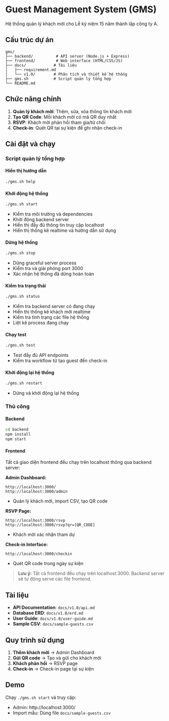 # Guest Management System (GMS)

Hệ thống quản lý khách mời cho Lễ kỷ niệm 15 năm thành lập công ty A.

## Cấu trúc dự án

```
gms/
├── backend/          # API server (Node.js + Express)
├── frontend/         # Web interface (HTML/CSS/JS)
├── docs/            # Tài liệu
│   ├── requirement.md
│   └── v1.0/        # Phân tích và thiết kế hệ thống
├── gms.sh           # Script quản lý tổng hợp
└── README.md
```

## Chức năng chính

1. **Quản lý khách mời**: Thêm, sửa, xóa thông tin khách mời
2. **Tạo QR Code**: Mỗi khách mời có mã QR duy nhất
3. **RSVP**: Khách mời phản hồi tham gia/từ chối
4. **Check-in**: Quét QR tại sự kiện để ghi nhận check-in

## Cài đặt và chạy

### Script quản lý tổng hợp

#### Hiển thị hướng dẫn
```bash
./gms.sh help
```

#### Khởi động hệ thống
```bash
./gms.sh start
```
- Kiểm tra môi trường và dependencies
- Khởi động backend server
- Hiển thị đầy đủ thông tin truy cập localhost
- Hiển thị thống kê realtime và hướng dẫn sử dụng

#### Dừng hệ thống  
```bash
./gms.sh stop
```
- Dừng graceful server process
- Kiểm tra và giải phóng port 3000
- Xác nhận hệ thống đã dừng hoàn toàn

#### Kiểm tra trạng thái
```bash
./gms.sh status
```
- Kiểm tra backend server có đang chạy
- Hiển thị thống kê khách mời realtime
- Kiểm tra tình trạng các file hệ thống
- Liệt kê process đang chạy

#### Chạy test
```bash
./gms.sh test
```
- Test đầy đủ API endpoints
- Kiểm tra workflow từ tạo guest đến check-in

#### Khởi động lại hệ thống
```bash
./gms.sh restart
```
- Dừng và khởi động lại hệ thống

### Thủ công

#### Backend
```bash
cd backend
npm install
npm start
```

#### Frontend
Tất cả giao diện frontend đều chạy trên localhost thông qua backend server:

**Admin Dashboard:**
```
http://localhost:3000/
http://localhost:3000/admin
```
- Quản lý khách mời, import CSV, tạo QR code

**RSVP Page:**
```
http://localhost:3000/rsvp
http://localhost:3000/rsvp?qr=[QR_CODE]
```
- Khách mời xác nhận tham dự

**Check-in Interface:**
```
http://localhost:3000/checkin
```
- Quét QR code trong ngày sự kiện

> **Lưu ý:** Tất cả frontend đều chạy trên localhost:3000. Backend server sẽ tự động serve các file frontend.

## Tài liệu

- **API Documentation**: `docs/v1.0/api.md`
- **Database ERD**: `docs/v1.0/erd.md` 
- **User Guide**: `docs/v1.0/user-guide.md`
- **Sample CSV**: `docs/sample-guests.csv`

## Quy trình sử dụng

1. **Thêm khách mời** → Admin Dashboard
2. **Gửi QR code** → Tạo và gửi cho khách mời
3. **Khách phản hồi** → RSVP page
4. **Check-in** → Check-in page tại sự kiện

## Demo

Chạy `./gms.sh start` và truy cập:
- Admin: http://localhost:3000/
- Import mẫu: Dùng file `docs/sample-guests.csv`
